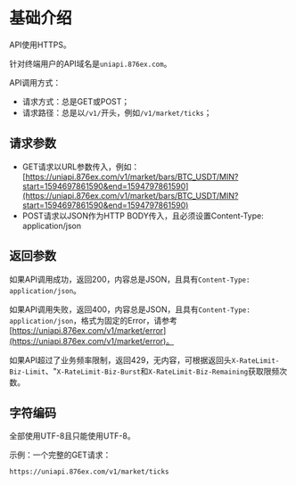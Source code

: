 # 基础介绍

API使用HTTPS。

针对终端用户的API域名是`uniapi.876ex.com`。

API调用方式：

- 请求方式：总是GET或POST；
- 请求路径：总是以`/v1/`开头，例如`/v1/market/ticks`；

## 请求参数

- GET请求以URL参数传入，例如：[https://uniapi.876ex.com/v1/market/bars/BTC_USDT/MIN?start=1594697861590&end=1594797861590](https://uniapi.876ex.com/v1/market/bars/BTC_USDT/MIN?start=1594697861590&end=1594797861590)
- POST请求以JSON作为HTTP BODY传入，且必须设置Content-Type: application/json

## 返回参数

如果API调用成功，返回200，内容总是JSON，且具有`Content-Type: application/json`。

如果API调用失败，返回400，内容总是JSON，且具有`Content-Type: application/json`，格式为固定的Error，请参考[https://uniapi.876ex.com/v1/market/error](https://uniapi.876ex.com/v1/market/error)。

如果API超过了业务频率限制，返回429，无内容，可根据返回头`X-RateLimit-Biz-Limit`、"`X-RateLimit-Biz-Burst`和`X-RateLimit-Biz-Remaining`获取限频次数。

## 字符编码

全部使用UTF-8且只能使用UTF-8。

示例：一个完整的GET请求：

```
https://uniapi.876ex.com/v1/market/ticks
```

